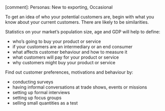 [comment]: Personas: New to exporting, Occasional

To get an idea of who your potential customers are, begin with what you know about your current customers. There are likely to be similarities.

Statistics on your market&rsquo;s population size, age and GDP will help to define:

- who&rsquo;s going to buy your product or service
- if your customers are an intermediary or an end consumer
- what affects customer behaviour and how to measure it
- what customers will pay for your product or service
- why customers might buy your product or service

Find out customer preferences, motivations and behaviour by:

- conducting surveys
- having informal conversations at trade shows, events or missions
- setting up formal interviews
- setting up focus groups
- selling small quantities as a test
